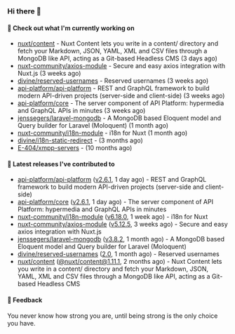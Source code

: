 ### Hi there 👋

#### 👷 Check out what I'm currently working on

- [nuxt/content](https://github.com/nuxt/content) - Nuxt Content lets you write in a content/ directory and fetch your Markdown, JSON, YAML, XML and CSV files through a MongoDB like API, acting as a Git-based Headless CMS (3 days ago)
- [nuxt-community/axios-module](https://github.com/nuxt-community/axios-module) - Secure and easy axios integration with Nuxt.js (3 weeks ago)
- [divine/reserved-usernames](https://github.com/divine/reserved-usernames) - Reserved usernames (3 weeks ago)
- [api-platform/api-platform](https://github.com/api-platform/api-platform) - REST and GraphQL framework to build modern API-driven projects (server-side and client-side) (3 weeks ago)
- [api-platform/core](https://github.com/api-platform/core) - The server component of API Platform: hypermedia and GraphQL APIs in minutes (3 weeks ago)
- [jenssegers/laravel-mongodb](https://github.com/jenssegers/laravel-mongodb) - A MongoDB based Eloquent model and Query builder for Laravel (Moloquent) (1 month ago)
- [nuxt-community/i18n-module](https://github.com/nuxt-community/i18n-module) - i18n for Nuxt (1 month ago)
- [divine/i18n-static-redirect](https://github.com/divine/i18n-static-redirect) -  (3 months ago)
- [E-404/xmpp-servers](https://github.com/E-404/xmpp-servers) -  (10 months ago)

#### 🔭 Latest releases I've contributed to

- [api-platform/api-platform](https://github.com/api-platform/api-platform) ([v2.6.1](https://github.com/api-platform/api-platform/releases/tag/v2.6.1), 1 day ago) - REST and GraphQL framework to build modern API-driven projects (server-side and client-side)
- [api-platform/core](https://github.com/api-platform/core) ([v2.6.1](https://github.com/api-platform/core/releases/tag/v2.6.1), 1 day ago) - The server component of API Platform: hypermedia and GraphQL APIs in minutes
- [nuxt-community/i18n-module](https://github.com/nuxt-community/i18n-module) ([v6.18.0](https://github.com/nuxt-community/i18n-module/releases/tag/v6.18.0), 1 week ago) - i18n for Nuxt
- [nuxt-community/axios-module](https://github.com/nuxt-community/axios-module) ([v5.12.5](https://github.com/nuxt-community/axios-module/releases/tag/v5.12.5), 3 weeks ago) - Secure and easy axios integration with Nuxt.js
- [jenssegers/laravel-mongodb](https://github.com/jenssegers/laravel-mongodb) ([v3.8.2](https://github.com/jenssegers/laravel-mongodb/releases/tag/v3.8.2), 1 month ago) - A MongoDB based Eloquent model and Query builder for Laravel (Moloquent)
- [divine/reserved-usernames](https://github.com/divine/reserved-usernames) ([2.0](https://github.com/divine/reserved-usernames/releases/tag/2.0), 1 month ago) - Reserved usernames
- [nuxt/content](https://github.com/nuxt/content) ([@nuxt/content@1.11.1](https://github.com/nuxt/content/releases/tag/%40nuxt%2Fcontent%401.11.1), 2 months ago) - Nuxt Content lets you write in a content/ directory and fetch your Markdown, JSON, YAML, XML and CSV files through a MongoDB like API, acting as a Git-based Headless CMS

#### 💬 Feedback
You never know how strong you are, until being strong is the only choice you have.